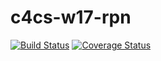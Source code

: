 # c4cs-w17-rpn
[![Build Status](https://travis-ci.org/kbhand/c4cs-w17-rpn.svg?branch=master)](https://travis-ci.org/kbhand/c4cs-w17-rpn)
[![Coverage Status](https://coveralls.io/repos/github/kbhand/c4cs-w17-rpn/badge.svg?branch=master)](https://coveralls.io/github/kbhand/c4cs-w17-rpn?branch=master)
